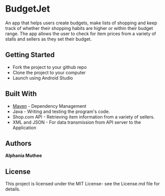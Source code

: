 # BudgetJet
An app that helps users create budgets, make lists of shopping and keep track of whether their shopping habits are higher or within their budget range. The app allows the user to check for item prices from a variety of stalls and sellers as they set their budget.
## Getting Started
* Fork the project to your github repo
* Clone the project to your computer
* Launch using Android Studio
## Built With
* [Maven](https://maven.apache.org/) - Dependency Management
* Java - Writing and testing the program's code.
* Shop.com API - Retrieving item information from a variety of sellers. 
* XML and JSON - For data transmission from API server to the Application
## Authors
**Alphania Muthee**
## License
This project is licensed under the MIT License- see the License.md file for details.